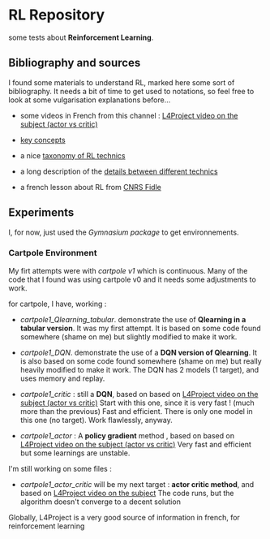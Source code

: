 # RL Repository

some tests about **Reinforcement Learning**.

## Bibliography and sources
I found some materials to understand RL, marked here some sort of bibliography.
It needs a bit of time to get used to notations, so feel free to look at some vulgarisation explanations before...

- some videos in French from this channel : [L4Project video on the subject (actor vs critic)](https://www.youtube.com/watch?v=LtRAgxRb5eQ)
- [key concepts](https://spinningup.openai.com/en/latest/spinningup/rl_intro.html)
- a nice [taxonomy of RL technics](https://spinningup.openai.com/en/latest/spinningup/rl_intro2.html#a-taxonomy-of-rl-algorithms)
- a long description of the [details between different technics](https://lilianweng.github.io/posts/2018-02-19-rl-overview/)

- a french lesson about RL from [CNRS Fidle](https://www.youtube.com/watch?v=8gakDXPHC8c)

## Experiments

I, for now, just used the *Gymnasium package* to get environnements.

### Cartpole Environment

My firt attempts were with *cartpole v1* which is continuous.
Many of the code that I found was using cartpole v0 and it needs some adjustments
to work.

for cartpole, I have, working :

- *cartpole1_Qlearning_tabular*. demonstrate the use of **Qlearning in a tabular version**. It was my first attempt. It is based on some code found somewhere (shame on me) but slightly modified to make it work.

- *cartpole1_DQN*. demonstrate the use of a **DQN version of Qlearning**. It is also based on some code found somewhere (shame on me) but really heavily modified to make it work. The DQN has 2 models (1 target), and uses memory and replay.

- *cartpole1_critic* : still a **DQN**, based on based on [L4Project video on the subject (actor vs critic)](https://www.youtube.com/watch?v=LtRAgxRb5eQ)
Start with this one, since it is very fast ! (much more than the previous)
Fast and efficient. There is only one model in this one (no target). Work flawlessly, anyway.

- *cartpole1_actor* : A **policy gradient** method , based on based on [L4Project video on the subject (actor vs critic)](https://www.youtube.com/watch?v=LtRAgxRb5eQ)
Very fast and efficient but some learnings are unstable.

I'm still working on some files :

- *cartpole1_actor_critic* will be my next target : **actor critic method**, and based on [L4Project video on the subject](https://www.youtube.com/watch?v=1okjkEMP79c&t=217s) 
The code runs, but the algorithm doesn't converge to a decent solution

Globally, L4Project is a very good source of information in french, for reinforcement learning
